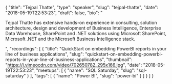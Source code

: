 {
  "title": "Tejpal Thatte",
  "type": "speaker",
  "slug": "tejpal-thatte",
  "date": "2018-05-19T22:53:23",
  "draft": false,
  "bio": "<p>Tejpal Thatte has extensive hands-on experience in consulting, solution architecture, design and development of Business Intelligence, Enterprise Data Warehouse, SharePoint and .NET solutions using Microsoft SharePoint, Microsoft .NET and the Microsoft Business Intelligence stack.</p>",
  "recordings": [
    {
      "title": "QuickStart on embedding PowerBI reports in your line of business applications",
      "slug": "quickstart-on-embedding-powerbi-reports-in-your-line-of-business-applications",
      "thumbnail": "https://i.vimeocdn.com/video/702650782_295x166.jpg",
      "date": "2018-05-19T22:53:23",
      "meetups": [
        {
          "name": "SQL Saturday",
          "slug": "sql-saturday"
        }
      ],
      "tags": [
        {
          "name": "Power BI",
          "slug": "power-bi"
        }
      ]
    }
  ]
}